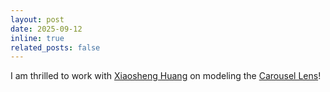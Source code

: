 ```yaml
---
layout: post
date: 2025-09-12
inline: true
related_posts: false
---
```


I am thrilled to work with [Xiaosheng Huang](https://www.usfca.edu/faculty/xiaosheng-huang) on modeling the [Carousel Lens](https://highredshift.github.io/cosmology.html)!
